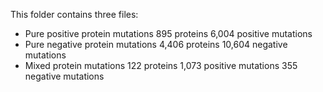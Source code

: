 This folder contains three files:
- Pure positive protein mutations
	895 proteins
	6,004 positive mutations
- Pure negative protein mutations
	4,406 proteins
	10,604 negative mutations
- Mixed protein mutations
	122 proteins
	1,073 positive mutations
	355 negative mutations